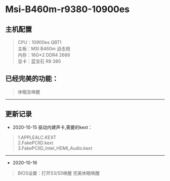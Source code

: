 # Msi-B460m-r9380-10900es

## 主机配置
> CPU：10900es QBT1 <br>
> 主板：MSI B460m 迫击炮 <br>
> 内存：16G*2 DDR4 2666 <br>
> 显卡：蓝宝石 R9 380 <br>
## 已经完美的功能：
> 休眠及唤醒 <br>
*****
## 更新记录
* 2020-10-15
驱动内建声卡,需要的kext：
> 1.APPLEALC.KEXT <br>
> 2.FakePCIID.kext <br>
> 3.FakePCIID_Intel_HDMI_Audio.kext <br>

-----------------------
* 2020-10-16

> BIOS设置：打开S3/S5唤醒 完美休眠唤醒
